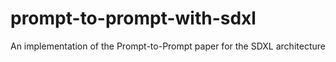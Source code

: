 # prompt-to-prompt-with-sdxl
An implementation of the Prompt-to-Prompt paper for the SDXL architecture
